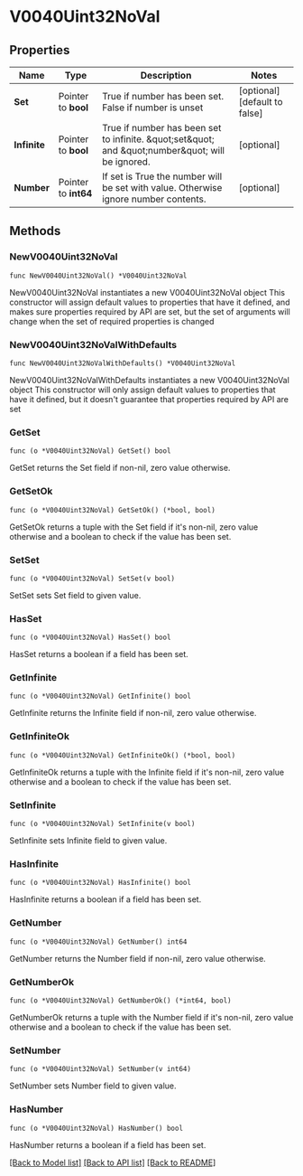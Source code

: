 # V0040Uint32NoVal

## Properties

Name | Type | Description | Notes
------------ | ------------- | ------------- | -------------
**Set** | Pointer to **bool** | True if number has been set. False if number is unset | [optional] [default to false]
**Infinite** | Pointer to **bool** | True if number has been set to infinite. \&quot;set\&quot; and \&quot;number\&quot; will be ignored. | [optional] 
**Number** | Pointer to **int64** | If set is True the number will be set with value. Otherwise ignore number contents. | [optional] 

## Methods

### NewV0040Uint32NoVal

`func NewV0040Uint32NoVal() *V0040Uint32NoVal`

NewV0040Uint32NoVal instantiates a new V0040Uint32NoVal object
This constructor will assign default values to properties that have it defined,
and makes sure properties required by API are set, but the set of arguments
will change when the set of required properties is changed

### NewV0040Uint32NoValWithDefaults

`func NewV0040Uint32NoValWithDefaults() *V0040Uint32NoVal`

NewV0040Uint32NoValWithDefaults instantiates a new V0040Uint32NoVal object
This constructor will only assign default values to properties that have it defined,
but it doesn't guarantee that properties required by API are set

### GetSet

`func (o *V0040Uint32NoVal) GetSet() bool`

GetSet returns the Set field if non-nil, zero value otherwise.

### GetSetOk

`func (o *V0040Uint32NoVal) GetSetOk() (*bool, bool)`

GetSetOk returns a tuple with the Set field if it's non-nil, zero value otherwise
and a boolean to check if the value has been set.

### SetSet

`func (o *V0040Uint32NoVal) SetSet(v bool)`

SetSet sets Set field to given value.

### HasSet

`func (o *V0040Uint32NoVal) HasSet() bool`

HasSet returns a boolean if a field has been set.

### GetInfinite

`func (o *V0040Uint32NoVal) GetInfinite() bool`

GetInfinite returns the Infinite field if non-nil, zero value otherwise.

### GetInfiniteOk

`func (o *V0040Uint32NoVal) GetInfiniteOk() (*bool, bool)`

GetInfiniteOk returns a tuple with the Infinite field if it's non-nil, zero value otherwise
and a boolean to check if the value has been set.

### SetInfinite

`func (o *V0040Uint32NoVal) SetInfinite(v bool)`

SetInfinite sets Infinite field to given value.

### HasInfinite

`func (o *V0040Uint32NoVal) HasInfinite() bool`

HasInfinite returns a boolean if a field has been set.

### GetNumber

`func (o *V0040Uint32NoVal) GetNumber() int64`

GetNumber returns the Number field if non-nil, zero value otherwise.

### GetNumberOk

`func (o *V0040Uint32NoVal) GetNumberOk() (*int64, bool)`

GetNumberOk returns a tuple with the Number field if it's non-nil, zero value otherwise
and a boolean to check if the value has been set.

### SetNumber

`func (o *V0040Uint32NoVal) SetNumber(v int64)`

SetNumber sets Number field to given value.

### HasNumber

`func (o *V0040Uint32NoVal) HasNumber() bool`

HasNumber returns a boolean if a field has been set.


[[Back to Model list]](../README.md#documentation-for-models) [[Back to API list]](../README.md#documentation-for-api-endpoints) [[Back to README]](../README.md)



